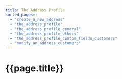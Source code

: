 ```yaml
---
title: The Address Profile
sorted_pages:
  - "create_a_new_address"
  - "the_address_profile"
  - "the_address_profile_general"
  - "the_address_profile_others"
  - "the_address_profile_custom_fields_customers"
  - "modify_an_address_customers"
---
```

# {{page.title}}
